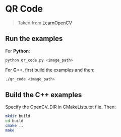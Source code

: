 # QR Code

> Taken from [LearnOpenCV](https://www.learnopencv.com/)

## Run the examples

For **Python**:

```sh
python qr_code.py <image_path>
```

For **C++**, first build the examples and then:

```sh
./qr_code <image_path>
```

## Build the C++ examples

Specify the OpenCV_DIR in CMakeLists.txt file. Then:

```sh
mkdir build
cd build
cmake ..
make
```

